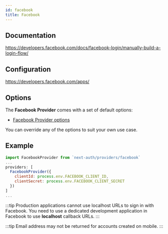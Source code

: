 ```yaml
---
id: facebook
title: Facebook
---
```


## Documentation

https://developers.facebook.com/docs/facebook-login/manually-build-a-login-flow/

## Configuration

https://developers.facebook.com/apps/

## Options

The **Facebook Provider** comes with a set of default options:

- [Facebook Provider options](https://github.com/nextauthjs/next-auth/blob/main/src/providers/facebook.ts)

You can override any of the options to suit your own use case.

## Example

```js
import FacebookProvider from `next-auth/providers/facebook`
...
providers: [
  FacebookProvider({
    clientId: process.env.FACEBOOK_CLIENT_ID,
    clientSecret: process.env.FACEBOOK_CLIENT_SECRET
  })
]
...
```

:::tip
Production applications cannot use localhost URLs to sign in with Facebook. You need to use a dedicated development application in Facebook to use **localhost** callback URLs.
:::

:::tip
Email address may not be returned for accounts created on mobile.
:::
